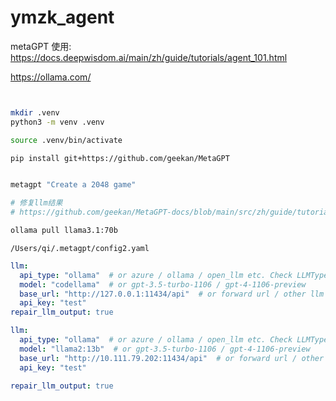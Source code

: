 # ymzk_agent


metaGPT 使用:
https://docs.deepwisdom.ai/main/zh/guide/tutorials/agent_101.html



https://ollama.com/ 

```bash


mkdir .venv
python3 -m venv .venv

source .venv/bin/activate

pip install git+https://github.com/geekan/MetaGPT


metagpt "Create a 2048 game"

# 修复llm结果
# https://github.com/geekan/MetaGPT-docs/blob/main/src/zh/guide/tutorials/integration_with_open_llm.md#%E5%8F%AF%E9%80%89%E7%9A%84%E4%BF%AE%E5%A4%8Dllm%E8%BE%93%E5%87%BA%E7%BB%93%E6%9E%9C


```


```bash
ollama pull llama3.1:70b

```


`/Users/qi/.metagpt/config2.yaml` 

```yaml
llm:
  api_type: "ollama"  # or azure / ollama / open_llm etc. Check LLMType for more options
  model: "codellama"  # or gpt-3.5-turbo-1106 / gpt-4-1106-preview
  base_url: "http://127.0.0.1:11434/api"  # or forward url / other llm url
  api_key: "test"
repair_llm_output: true
```

```yaml
llm:
  api_type: "ollama"  # or azure / ollama / open_llm etc. Check LLMType for more options
  model: "llama2:13b"  # or gpt-3.5-turbo-1106 / gpt-4-1106-preview
  base_url: "http://10.111.79.202:11434/api"  # or forward url / other llm url
  api_key: "test"
  
repair_llm_output: true

```
